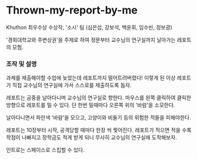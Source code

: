 # Thrown-my-report-by-me
Khuthon 최우수상 수상작, '소시' 팀 (심은섭, 강보석, 백윤휘, 임수빈, 정보광)

'경희대학교와 주변상권'을 주제로 하여 정문부터 교수님의 연구실까지 날아가는 레포트의 모험.

### 조작 및 설명
과제를 제출해야할 수업에 늦었는데 레포트까지 떨어트려버렸다!
이렇게 된 이상 레포트가 직접 교수님의 연구실에 가서 스스로를 제출하도록 돕자.

레포트는 공중을 날아다니며 교수님의 연구실로 향한다.
마우스를 왼쪽 클릭하여 클릭한 방향으로 레포트를 밀 수 있다. 단 한번 밀때마다 오른쪽 위의 '바람'을 소모한다.

날아다니면서 파란색 '바람'을 모으고, 고양이와 비둘기 등의 위험한 적들을 피해야한다.

레포트는 10장부터 시작, 공격당할 때마다 한장 씩 찢어진다. 레포트가 적으면 적을 수록 학점이 나빠지고 장학금도 적게 받게 되니 무사히 교수님의 연구실에 도착해보자.

인트로는 스페이스로 스킵할 수 있다.
